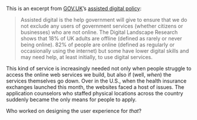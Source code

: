 

This is an excerpt from [GOV.UK](https://www.gov.uk)’s [assisted digital
policy](http://publications.cabinetoffice.gov.uk/digital/assisted/):

> Assisted digital
> is the help government will give to ensure that we do not exclude any users of government services (whether
> citizens or businesses) who are not online. The Digital Landscape Research shows that 18% of UK adults are
> offline (defined as rarely or never being online). 82% of people are online (defined as regularly or
> occasionally using the internet) but some have lower digital skills and may need help, at least initially, to
> use digital services.

This kind of service is increasingly needed not only when people struggle to access the online web services we
build, but also if (well, *when*) the services themselves go down. Over in the U.S., when the health insurance
exchanges launched this month, the websites faced a host of issues. The application counselors who staffed
physical locations across the country suddenly became the only means for people to apply.

Who worked on designing the user experience for *that*?